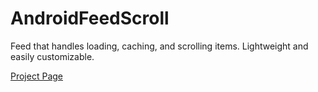 # AndroidFeedScroll
Feed that handles loading, caching, and scrolling items. Lightweight and easily customizable.

[Project Page](http://chrynan.github.io/AndroidFeedScroll/)
